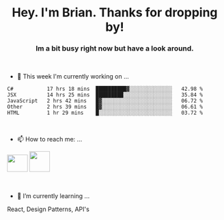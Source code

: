 <H1 align="center">Hey. I'm Brian. Thanks for dropping by!</H1>
<H3 align="center">Im a bit busy right now but have a look around.</H3>
<br/>

- 🔭 This week I'm currently working on ...
<!--START_SECTION:waka-->
```text
C#           17 hrs 18 mins  ██████████▓░░░░░░░░░░░░░░   42.98 % 
JSX          14 hrs 25 mins  █████████░░░░░░░░░░░░░░░░   35.84 % 
JavaScript   2 hrs 42 mins   █▓░░░░░░░░░░░░░░░░░░░░░░░   06.72 % 
Other        2 hrs 39 mins   █▓░░░░░░░░░░░░░░░░░░░░░░░   06.61 % 
HTML         1 hr 29 mins    █░░░░░░░░░░░░░░░░░░░░░░░░   03.72 % 
```
<!--END_SECTION:waka-->
<br/>

- 📫 How to reach me: ...
<p>
  <a href="https://www.linkedin.com/in/brian-appleton/"><img width="48" height="40" src="https://github.com/appleton6509/appleton6509/blob/main/linkedin.png?raw=true"></a>
    <a href="https://github.com/appleton6509"><img width="48" height="48" src="https://github.com/appleton6509/appleton6509/blob/main/github.png?raw=true"></a>
</p>
<br/>

- 🌱 I’m currently learning ...
<p>
React, Design Patterns, API's
</p>


<!--
**appleton6509/appleton6509** is a ✨ _special_ ✨ repository because its `README.md` (this file) appears on your GitHub profile.

Here are some ideas to get you started:


- 👯 I’m looking to collaborate on ...
- 🤔 I’m looking for help with ...
- 💬 Ask me about ...
- 😄 Pronouns: ...
- ⚡ Fun fact: ...
-->
